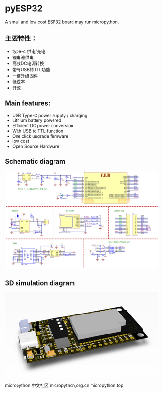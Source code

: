 # pyESP32
A small and low cost ESP32 board may run micropython. 

## 主要特性：
- type-c 供电/充电
- 锂电池供电
- 高效DC电源转换
- 带有USB转TTL功能
- 一键升级固件
- 低成本
- 开源

## Main features:

- USB Type-C power supply / charging
- Lithium battery powered
- Efficient DC power conversion
- With USB to TTL function
- One click upgrade firmware
- low cost
- Open Source Hardware


## Schematic diagram

![](sch.png)

## 3D simulation diagram 

![](3d.png)



micropython 中文社区
micropython,org.cn
micropython.top
